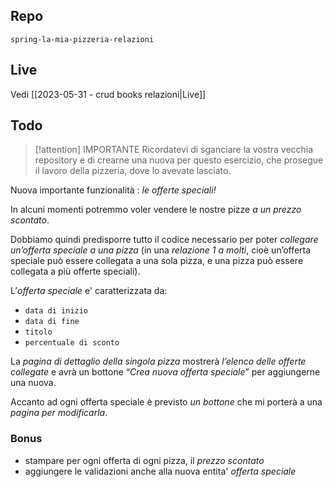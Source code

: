 ## Repo
`spring-la-mia-pizzeria-relazioni`

## Live
Vedi [[2023-05-31 - crud books relazioni|Live]]

## Todo
> [!attention] IMPORTANTE
> Ricordatevi di sganciare la vostra vecchia repository e di crearne una nuova per questo esercizio, che prosegue il lavoro della pizzeria, dove lo avevate lasciato.

Nuova importante funzionalità : *le offerte speciali!*

In alcuni momenti potremmo voler vendere le nostre pizze *a un prezzo scontato*.

Dobbiamo quindi predisporre tutto il codice necessario per poter *collegare un’offerta speciale a una pizza* (in una *relazione 1 a molti*, cioè un’offerta speciale può essere collegata a una sola pizza, e una pizza può essere collegata a più offerte speciali).

L’*offerta speciale* e' caratterizzata da:
- `data di inizio`
- `data di fine`
- `titolo`
- `percentuale di sconto`

La *pagina di dettaglio della singola pizza* mostrerà *l’elenco delle offerte collegate* e avrà un bottone “*Crea nuova offerta speciale*” per aggiungerne una nuova.

Accanto ad ogni offerta speciale è previsto *un bottone* che mi porterà a una *pagina per modificarla*.

### Bonus
- stampare per ogni offerta di ogni pizza, il *prezzo scontato*
- aggiungere le validazioni anche alla nuova entita' *offerta speciale*